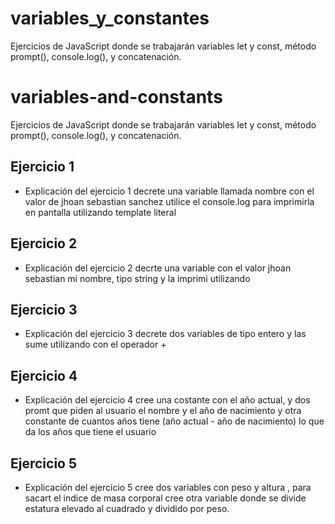 # variables_y_constantes
Ejercicios de JavaScript donde se trabajarán variables let y const, método prompt(), console.log(), y concatenación.

# variables-and-constants
Ejercicios de JavaScript donde se trabajarán variables let y const, método prompt(), console.log(), y concatenación.

## Ejercicio 1
* Explicación del ejercicio 1
decrete una variable llamada nombre con el valor de jhoan sebastian sanchez
utilice el console.log para imprimirla en pantalla utilizando template literal

## Ejercicio 2
* Explicación del ejercicio 2
 decrte una variable con el valor jhoan sebastian mi nombre, tipo  string   y la imprimi utilizando 
## Ejercicio 3
* Explicación del ejercicio 3
decrete dos variables de tipo entero  y las sume utilizando  con el operador +

## Ejercicio 4
* Explicación del ejercicio 4
 cree una costante con el año actual, y dos promt  que piden al usuario el nombre y el año de nacimiento y otra constante de cuantos años tiene (año actual - año de nacimiento) lo que da los años que tiene el usuario
## Ejercicio 5
* Explicación del ejercicio 5
cree dos variables con peso y altura , para sacart el indice de masa corporal cree otra variable donde se divide estatura elevado al cuadrado y dividido por peso.